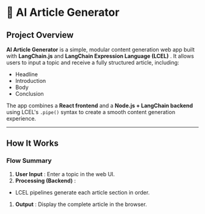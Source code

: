 # 📝 AI Article Generator

## Project Overview

**AI Article Generator** is a simple, modular content generation web app built with **LangChain.js** and  **LangChain Expression Language (LCEL)** . It allows users to input a topic and receive a fully structured article, including:

* Headline
* Introduction
* Body
* Conclusion

The app combines a **React frontend** and a **Node.js + LangChain backend** using LCEL's `.pipe()` syntax to create a smooth content generation experience.

---

## How It Works

### Flow Summary

1. **User Input** : Enter a topic in the web UI.
2. **Processing (Backend)** :

* LCEL pipelines generate each article section in order.

1. **Output** : Display the complete article in the browser.
